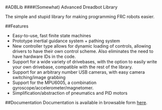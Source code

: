 #ADBLib
####(Somewhat) Advanced Dreadbot Library

The simple and stupid library for making programming FRC robots easier.

##Features

* Easy-to-use, fast finite state machines
* Prototype inertial guidance system + pathing system
* New controller type allows for dynamic loading of controls, allowing drivers to have their own control scheme. Also eliminates the need to have hardware IDs in the code.
* Support for a wide variety of drivebases, with the option to easily write your own drivebase, compatible with the rest of the library.
* Support for an arbitrary number USB cameras, with easy camera switching/image grabbing
* Support for the MPU6005, a combination gyroscope/accelerometer/magnetomer.
* Simplification/abstraction of pneumatics and PID motors

##Documentation
Documentation is available in browsable form [here](http://dreadbot.github.io/ADBLib/).

